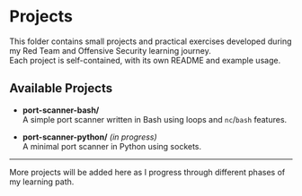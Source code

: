 # Projects

This folder contains small projects and practical exercises developed during my Red Team and Offensive Security learning journey.  
Each project is self-contained, with its own README and example usage.

## Available Projects

- **port-scanner-bash/**  
  A simple port scanner written in Bash using loops and `nc`/`bash` features.

- **port-scanner-python/** *(in progress)*  
  A minimal port scanner in Python using sockets.

---

More projects will be added here as I progress through different phases of my learning path.
